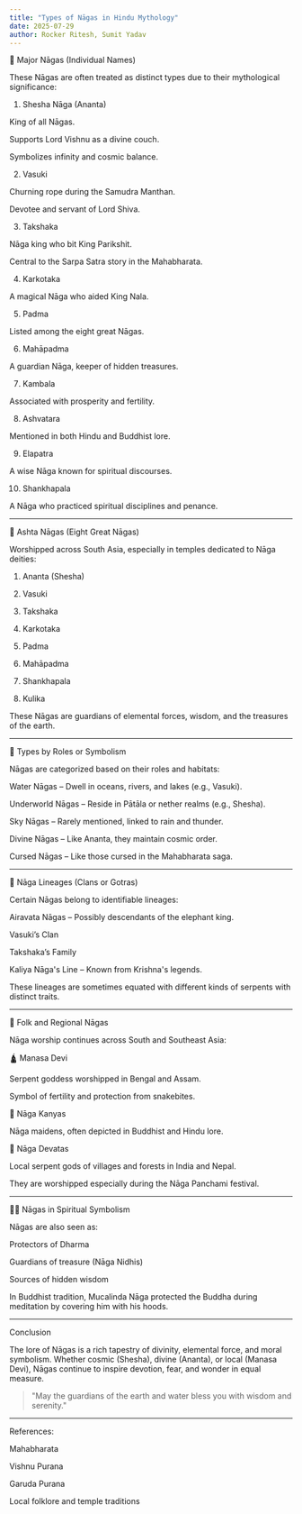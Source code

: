 ```yaml
---
title: "Types of Nāgas in Hindu Mythology" 
date: 2025-07-29 
author: Rocker Ritesh, Sumit Yadav
---
```


🐍 Major Nāgas (Individual Names)

These Nāgas are often treated as distinct types due to their mythological significance:

1. Shesha Nāga (Ananta)

King of all Nāgas.

Supports Lord Vishnu as a divine couch.

Symbolizes infinity and cosmic balance.


2. Vasuki

Churning rope during the Samudra Manthan.

Devotee and servant of Lord Shiva.


3. Takshaka

Nāga king who bit King Parikshit.

Central to the Sarpa Satra story in the Mahabharata.


4. Karkotaka

A magical Nāga who aided King Nala.


5. Padma

Listed among the eight great Nāgas.


6. Mahāpadma

A guardian Nāga, keeper of hidden treasures.


7. Kambala

Associated with prosperity and fertility.


8. Ashvatara

Mentioned in both Hindu and Buddhist lore.


9. Elapatra

A wise Nāga known for spiritual discourses.


10. Shankhapala

A Nāga who practiced spiritual disciplines and penance.



---

🐉 Ashta Nāgas (Eight Great Nāgas)

Worshipped across South Asia, especially in temples dedicated to Nāga deities:

1. Ananta (Shesha)


2. Vasuki


3. Takshaka


4. Karkotaka


5. Padma


6. Mahāpadma


7. Shankhapala


8. Kulika



These Nāgas are guardians of elemental forces, wisdom, and the treasures of the earth.


---

🌊 Types by Roles or Symbolism

Nāgas are categorized based on their roles and habitats:

Water Nāgas – Dwell in oceans, rivers, and lakes (e.g., Vasuki).

Underworld Nāgas – Reside in Pātāla or nether realms (e.g., Shesha).

Sky Nāgas – Rarely mentioned, linked to rain and thunder.

Divine Nāgas – Like Ananta, they maintain cosmic order.

Cursed Nāgas – Like those cursed in the Mahabharata saga.



---

🧬 Nāga Lineages (Clans or Gotras)

Certain Nāgas belong to identifiable lineages:

Airavata Nāgas – Possibly descendants of the elephant king.

Vasuki’s Clan

Takshaka’s Family

Kaliya Nāga's Line – Known from Krishna's legends.


These lineages are sometimes equated with different kinds of serpents with distinct traits.


---

🌿 Folk and Regional Nāgas

Nāga worship continues across South and Southeast Asia:

🛕 Manasa Devi

Serpent goddess worshipped in Bengal and Assam.

Symbol of fertility and protection from snakebites.


👸 Nāga Kanyas

Nāga maidens, often depicted in Buddhist and Hindu lore.


🌾 Nāga Devatas

Local serpent gods of villages and forests in India and Nepal.


They are worshipped especially during the Nāga Panchami festival.


---

🧘‍♂️ Nāgas in Spiritual Symbolism

Nāgas are also seen as:

Protectors of Dharma

Guardians of treasure (Nāga Nidhis)

Sources of hidden wisdom


In Buddhist tradition, Mucalinda Nāga protected the Buddha during meditation by covering him with his hoods.


---

Conclusion

The lore of Nāgas is a rich tapestry of divinity, elemental force, and moral symbolism. Whether cosmic (Shesha), divine (Ananta), or local (Manasa Devi), Nāgas continue to inspire devotion, fear, and wonder in equal measure.

> "May the guardians of the earth and water bless you with wisdom and serenity."




---

References:

Mahabharata

Vishnu Purana

Garuda Purana

Local folklore and temple traditions
